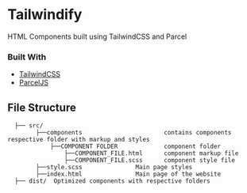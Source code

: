 # Tailwindify
HTML Components built using TailwindCSS and Parcel

### Built With
- [TailwindCSS](https://tailwindcss.com/)
- [ParcelJS](https://parceljs.org/)

## File Structure

```
  ├── src/
        ├──components                       contains components respective folder with markup and styles
            ├──COMPONENT FOLDER             component folder
                ├──COMPONENT_FILE.html      component markup file
                ├──COMPONENT_FILE.scss      component style file
        ├──style.scss               Main page styles
        ├──index.html               Main page of the website
  ├── dist/  Optimized components with respective folders
```
